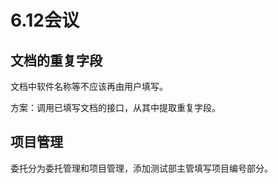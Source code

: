 # 6.12会议

## 文档的重复字段

文档中软件名称等不应该再由用户填写。

方案：调用已填写文档的接口，从其中提取重复字段。

## 项目管理

委托分为委托管理和项目管理，添加测试部主管填写项目编号部分。
